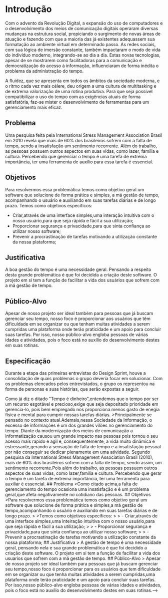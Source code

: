 # Introdução

Com o advento da Revolução Digital, a expansão do uso de computadores e o desenvolvimento dos meios de comunicação digitais operaram diversas mudanças na estrutura social, propiciando o surgimento de novas áreas de atuação e fazendo com que a maioria das já existentes adequassem sua formatação ao ambiente virtual em determinado passo. As redes sociais, com sua lógica de imersão constante, também impactaram o modo de vida do indivíduo moderno, integrando-se ao dia a dia. Estas novas tecnologias, apesar de se mostrarem como facilitadoras para a comunicação e democratização do acesso à informação, influenciaram de forma inédita o problema da administração do tempo.

A fluidez, que se apresenta em todos os âmbitos da sociedade moderna, e o ritmo cada vez mais célere, deu origem a uma cultura de multitasking e de extrema valorização de uma rotina produtiva. Para que seja possível compatibilizar o uso do tempo com as exigências atuais de forma satisfatória, faz-se mister o desenvolvimento de ferramentas para um gerenciamento mais eficaz.

<!--Como já diz o ditado, "tempo é dinheiro". Entendemos que o tempo, por ser um recurso esgotável e precioso, exige que seja depositado prioridade em gerenciá-lo, pois bem empregado nos proporciona menos gasto de energia física e mental para cumprir nossas tarefas diárias, principalmente se pensado no contexto atual. Ademais, nessa Sociedade da Informação, o excesso de informações é um dos grandes vilões no gerenciamento do tempo.

Diante da modernização dos meios de comunicação, a informatização causou um grande impacto nas pessoas, pois tornou o seu acesso mais rápido e, consequentemente,
a vida muito dinâmica e estressante, gerando a sensação de falta de tempo e insatisfação pessoal por não conseguir se dedicar plenamente em uma atividade.-->

## Problema

Uma pesquisa feita pela International Stress Management Association Brasil em 2010 revela que mais de 60% dos brasileiros sofrem com a falta de tempo, sendo a insatisfação um sentimento recorrente. Além do trabalho, as pessoas possuem outros aspectos em suas vidas, como lazer, família e cultura. Percebendo que gerenciar o tempo é uma tarefa de extrema importância, ter uma ferramenta de auxílio para essa tarefa é essencial.

## Objetivos

Para resolvermos essa problemática temos como objetivo geral um software que solucione de forma prática e simples, a má gestão de tempo, acompanhando o usuário e 
auxiliando em suas tarefas diárias e de longo prazo.
Temos como objetivos específicos:

 - Criar,através de uma interface simples,uma interação intuitiva com o nosso usuário,para que seja rápida e fácil a sua utilização;
 - Proporcionar segurança e privacidade,para que sinta confiança ao  utilizar nosso software;
 - Prevenir a procrastinação de tarefas motivando a utilização constante da nossa plataforma;

## Justificativa

A boa gestão do tempo é uma necessidade geral. Pensando a respeito desta grande problemática é que foi decidida a criação deste software.
 O projeto em si tem a função de facilitar a vida dos usuários que sofrem com a má gestão de tempo.


## Público-Alvo

Apesar de nosso projeto ser ideal também para pessoas que já buscam gerenciar seu tempo, nosso foco é proporcionar aos usuários que têm dificuldade em se organizar ou que tenham muitas atividades a serem cumpridas uma plataforma onde terão praticidade e um apoio para concluir suas tarefas. Por isso, nosso público-alvo engloba pessoas de várias idades e atividades, pois o foco está no auxílio do desenvolvimento destes em suas rotinas.

## Especificação

Durante a etapa das primeiras entrevistas do Design Sprint, houve a consolidação de quais problemas o grupo deveria focar em solucionar. Com os problemas elencados pelos entrevistados, o grupo os representou na forma de personas e suas histórias, que serão expostas a seguir.

<!-->Como já diz o ditado "Tempo é dinheiro",entendemos que o tempo por ser um recurso esgotável e precioso,exige que seja depositado prioridade em gerencia-lo,
pois bem empregado nos proporciona menos gasto de enegia física e mental para cumprir nossas tarefas diárias.
>Principalmente se pensado no contexto atual.Ademais,nessa Sociedade da Informação, o excesso de informações é um dos grandes vilões no gerenciamento do tempo.
Diante da modernização dos meios de comunicação a informatização causou um grande impacto nas pessoas pois tornou o seu acesso mais rapido e agil e, consequentemente,
a vida muito dinâmica e estressante,gerando a sensação de falta de tempo e a insatisfação pessoal por não conseguir se dedicar plenamente em uma atividade.
Segundo pesquisa da International Stress Management Association Brasil (2010), mais de 60% dos brasileiros sofrem com a falta de tempo, sendo assim, um sentimento 
recorrente.Pois além do trabalho, as pessoas possuem outros aspectos de suas vidas, como lazer,familia e cultura.
Percebendo que gerar o tempo é um tarefa de extrema importância, ter uma ferramenta para auxiliar é essencial.

##  Problema
>Como citado acima,a falta de gerenciamento do tempo ocasiona uma insatisfação e é um problema geral,que afeta negativamente no cotidiano das pessoas.

## Objetivos
>Para resolvermos essa problemática temos como objetivo geral um software que solucione de forma prática e simples,a má gestão de tempo,acompanhando o usuário e 
auxiliando em suas tarefas diárias e de longo prazo.
>
>Temos como objetivos específicos:
>
> - Criar,através de uma interface simples,uma inteiração intuitiva com o nosso usuário,para que seja rápida e fácil a sua utilização;
>
> - Proporcionar segurança e privacidade,para que sinta confiança ao  utilizar nosso software;
>
> - Prevenir a procrastinação de tarefas motivando a utilização constante da nossa plataforma;




## Justificativa

> A gestão de tempo é uma necessidade geral, pensando nela e sua grande problemática é que foi decidido a criação deste software.
 O projeto em si tem a função de facilitar a vida dos usuarios que sofrem com a má gestão de tempo.


## Público-Alvo

> Apesar de nosso projeto ser ideal também para pessoas que já buscam gerenciar seu tempo,nosso foco é proporcionar para os usuários que tem dificuldade em se organizar
ou que tenha muitas atividades a serem cumpridas,uma plataforma onde terão praticidade e um apoio para concluir suas tarefas. Por isso,nosso público-alvo engloba 
pessoas de várias idades e atividades, pois o foco está no auxílio do desenvolvimento destes em suas rotinas.-->

